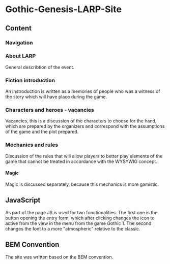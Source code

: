 # Gothic-Genesis-LARP-Site
## Content
### Navigation
### About LARP
General describtion of the event.
### Fiction introduction
An instroduction is written as a memories of people who was a witness of the story which will have place during the game.
### Characters and heroes - vacancies
Vacancies, this is a discussion of the characters to choose for the hand, which are prepared by the organizers and correspond with the assumptions of the game and the plot prepared.
### Mechanics and rules
Discussion of the rules that will allow players to better play elements of the game that cannot be treated in accordance with the WYSYWIG concept.
#### Magic
Magic is discussed separately, because this mechanics is more gamistic.

## JavaScript
As part of the page JS is used for two functionalities. The first one is the button opening the entry form, which after clicking changes the icon to active from the view in the menu from the game Gothic 1. The second changes the font to a more "atmospheric" relative to the classic.

## BEM Convention
The site was written based on the BEM convention.